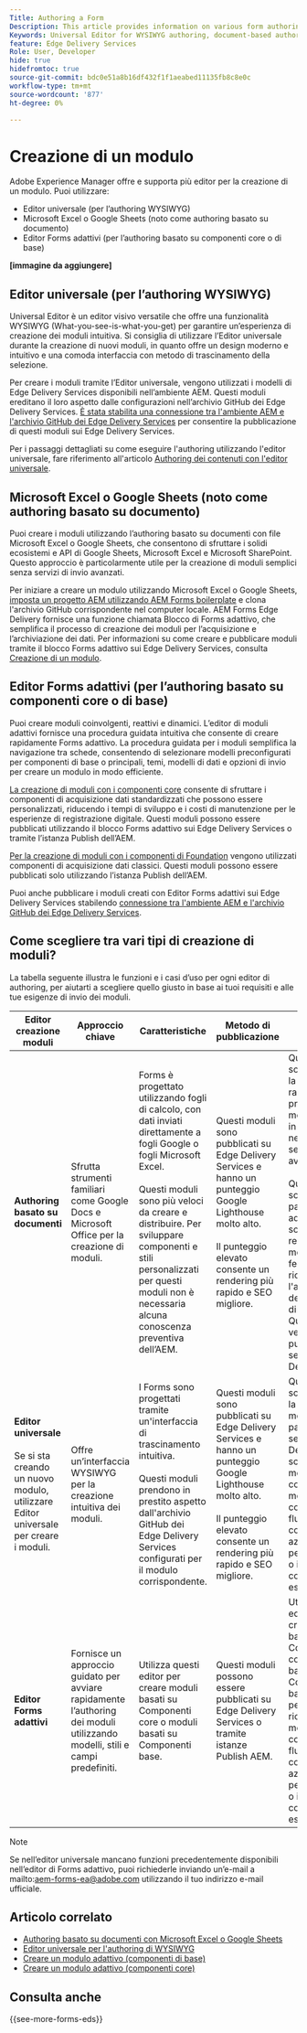 ```yaml
---
Title: Authoring a Form
Description: This article provides information on various form authoring platforms, including the Universal Editor, document-based authoring, and Adaptive Forms editors (Core Components and Foundation Components).
Keywords: Universal Editor for WYSIWYG authoring, document-based authoring, Adaptive Forms editors, Adaptive Forms editors for Core Components authoring, Adaptive Forms editors for Foundation Components authoring
feature: Edge Delivery Services
Role: User, Developer
hide: true
hidefromtoc: true
source-git-commit: bdc0e51a8b16df432f1f1aeabed11135fb8c8e0c
workflow-type: tm+mt
source-wordcount: '877'
ht-degree: 0%

---
```



# Creazione di un modulo

Adobe Experience Manager offre e supporta più editor per la creazione di un modulo. Puoi utilizzare:
* Editor universale (per l’authoring WYSIWYG)
* Microsoft Excel o Google Sheets (noto come authoring basato su documento)
* Editor Forms adattivi (per l’authoring basato su componenti core o di base)

**[immagine da aggiungere]**

## Editor universale (per l’authoring WYSIWYG)

Universal Editor è un editor visivo versatile che offre una funzionalità WYSIWYG (What-you-see-is-what-you-get) per garantire un’esperienza di creazione dei moduli intuitiva. Si consiglia di utilizzare l’Editor universale durante la creazione di nuovi moduli, in quanto offre un design moderno e intuitivo e una comoda interfaccia con metodo di trascinamento della selezione.

Per creare i moduli tramite l’Editor universale, vengono utilizzati i modelli di Edge Delivery Services disponibili nell’ambiente AEM. Questi moduli ereditano il loro aspetto dalle configurazioni nell’archivio GitHub dei Edge Delivery Services. [È stata stabilita una connessione tra l&#39;ambiente AEM e l&#39;archivio GitHub dei Edge Delivery Services](/help/edge/docs/forms/publishing-forms.md) per consentire la pubblicazione di questi moduli sui Edge Delivery Services.

Per i passaggi dettagliati su come eseguire l&#39;authoring utilizzando l&#39;editor universale, fare riferimento all&#39;articolo [Authoring dei contenuti con l&#39;editor universale](https://experienceleague.adobe.com/en/docs/experience-manager-cloud-service/content/sites/authoring/universal-editor/authoring).

## Microsoft Excel o Google Sheets (noto come authoring basato su documento)

Puoi creare i moduli utilizzando l’authoring basato su documenti con file Microsoft Excel o Google Sheets, che consentono di sfruttare i solidi ecosistemi e API di Google Sheets, Microsoft Excel e Microsoft SharePoint. Questo approccio è particolarmente utile per la creazione di moduli semplici senza servizi di invio avanzati.

Per iniziare a creare un modulo utilizzando Microsoft Excel o Google Sheets, [imposta un progetto AEM utilizzando AEM Forms boilerplate](/help/edge/docs/forms/tutorial.md#create-a-new-aem-project-pre-configured-with-adaptive-forms-block) e clona l&#39;archivio GitHub corrispondente nel computer locale. AEM Forms Edge Delivery fornisce una funzione chiamata Blocco di Forms adattivo, che semplifica il processo di creazione dei moduli per l’acquisizione e l’archiviazione dei dati. Per informazioni su come creare e pubblicare moduli tramite il blocco Forms adattivo sui Edge Delivery Services, consulta [Creazione di un modulo](/help/edge/docs/forms/create-forms.md).

## Editor Forms adattivi (per l’authoring basato su componenti core o di base)

Puoi creare moduli coinvolgenti, reattivi e dinamici. L’editor di moduli adattivi fornisce una procedura guidata intuitiva che consente di creare rapidamente Forms adattivo. La procedura guidata per i moduli semplifica la navigazione tra schede, consentendo di selezionare modelli preconfigurati per componenti di base o principali, temi, modelli di dati e opzioni di invio per creare un modulo in modo efficiente.

[La creazione di moduli con i componenti core](/help/forms/creating-adaptive-form-core-components.md) consente di sfruttare i componenti di acquisizione dati standardizzati che possono essere personalizzati, riducendo i tempi di sviluppo e i costi di manutenzione per le esperienze di registrazione digitale. Questi moduli possono essere pubblicati utilizzando il blocco Forms adattivo sui Edge Delivery Services o tramite l’istanza Publish dell’AEM.

[Per la creazione di moduli con i componenti di Foundation](/help/forms/create-an-adaptive-form.md) vengono utilizzati componenti di acquisizione dati classici. Questi moduli possono essere pubblicati solo utilizzando l’istanza Publish dell’AEM.

Puoi anche pubblicare i moduli creati con Editor Forms adattivi sui Edge Delivery Services stabilendo [connessione tra l&#39;ambiente AEM e l&#39;archivio GitHub dei Edge Delivery Services](/help/edge/docs/forms/publishing-forms.md).

## Come scegliere tra vari tipi di creazione di moduli?

La tabella seguente illustra le funzioni e i casi d’uso per ogni editor di authoring, per aiutarti a scegliere quello giusto in base ai tuoi requisiti e alle tue esigenze di invio dei moduli.

| **Editor creazione moduli** | **Approccio chiave** | **Caratteristiche** | **Metodo di pubblicazione** | **Casi d&#39;uso** |
|--------|-----------|-------|-------|------------------------------------------------|
| **Authoring basato su documenti** | Sfrutta strumenti familiari come Google Docs e Microsoft Office per la creazione di moduli. | Forms è progettato utilizzando fogli di calcolo, con dati inviati direttamente a fogli Google o fogli Microsoft Excel. </br> </br> Questi moduli sono più veloci da creare e distribuire. Per sviluppare componenti e stili personalizzati per questi moduli non è necessaria alcuna conoscenza preventiva dell’AEM. | Questi moduli sono pubblicati su Edge Delivery Services e hanno un punteggio Google Lighthouse molto alto. </br> </br> Il punteggio elevato consente un rendering più rapido e SEO migliore. | Questi moduli sono ideali per la creazione rapida di prototipi o per moduli di base in cui non sono necessari servizi di invio avanzati. </br> </br> Questi moduli sono particolarmente adatti per sondaggi, registrazioni o moduli di feedback che richiedono l&#39;archiviazione dei dati nei fogli di calcolo. Questi moduli vengono pubblicati sui servizi di Edge Delivery |
| **Editor universale** </br> </br> Se si sta creando un nuovo modulo, utilizzare Editor universale per creare i moduli. | Offre un’interfaccia WYSIWYG per la creazione intuitiva dei moduli. | I Forms sono progettati tramite un&#39;interfaccia di trascinamento intuitiva. </br> </br> Questi moduli prendono in prestito aspetto dall&#39;archivio GitHub dei Edge Delivery Services configurati per il modulo corrispondente. | Questi moduli sono pubblicati su Edge Delivery Services e hanno un punteggio Google Lighthouse molto alto. </br> </br> Il punteggio elevato consente un rendering più rapido e SEO migliore. | Questi moduli sono ideali per la creazione di moduli per pagine e siti del servizio Edge Delivery. Questi scenari di moduli coinvolgono moduli complessi, flussi di lavoro complessi, azioni personalizzate o integrazioni con sistemi esterni |
| **Editor Forms adattivi** | Fornisce un approccio guidato per avviare rapidamente l’authoring dei moduli utilizzando modelli, stili e campi predefiniti. | Utilizza questi editor per creare moduli basati su Componenti core o moduli basati su Componenti base. | Questi moduli possono essere pubblicati su Edge Delivery Services o tramite istanze Publish AEM. | Utilizza questi editor per creare moduli basati su Componenti core o moduli basati su Componenti base. Ideale per scenari che richiedono moduli complessi, flussi di lavoro complessi, azioni personalizzate o integrazioni con sistemi esterni. |


>[!NOTE]
>
>
> Se nell’editor universale mancano funzioni precedentemente disponibili nell’editor di Forms adattivo, puoi richiederle inviando un’e-mail a mailto:aem-forms-ea@adobe.com utilizzando il tuo indirizzo e-mail ufficiale.

## Articolo correlato

* [Authoring basato su documenti con Microsoft Excel o Google Sheets](/help/edge/docs/forms/create-forms.md)
* [Editor universale per l&#39;authoring di WYSIWYG](https://experienceleague.adobe.com/en/docs/experience-manager-cloud-service/content/edge-delivery/wysiwyg-authoring/authoring)
* [Creare un modulo adattivo (componenti di base)](/help/forms/creating-adaptive-form.md)
* [Creare un modulo adattivo (componenti core)](/help/forms/create-an-adaptive-form.md)

## Consulta anche

{{see-more-forms-eds}}